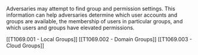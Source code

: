 Adversaries may attempt to find group and permission settings. This information can help adversaries determine which user accounts and groups are available, the membership of users in particular groups, and which users and groups have elevated permissions.

[[T1069.001 - Local Groups]]
[[T1069.002 - Domain Groups]]
[[T1069.003 - Cloud Groups]]
